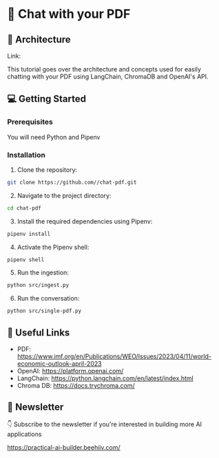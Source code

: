 # 💬 Chat with your PDF 

## 👷️ Architecture

Link: 

This tutorial goes over the architecture and concepts used for easily chatting with your PDF using LangChain, ChromaDB and OpenAI's API.

## 💻 Getting Started

### Prerequisites

You will need Python and Pipenv

### Installation

1. Clone the repository:

```bash
git clone https://github.com//chat-pdf.git
```

2. Navigate to the project directory:

```bash
cd chat-pdf
```

3. Install the required dependencies using Pipenv:

```bash
pipenv install
```

4. Activate the Pipenv shell:

```bash
pipenv shell
```

5. Run the ingestion:

```bash
python src/ingest.py
```

6. Run the conversation:

```bash
python src/single-pdf.py
```

## 🔗 Useful Links

- PDF: https://www.imf.org/en/Publications/WEO/Issues/2023/04/11/world-economic-outlook-april-2023 
- OpenAI: https://platform.openai.com/ 
- LangChain: https://python.langchain.com/en/latest/index.html  
- Chroma DB: https://docs.trychroma.com/ 

## 💌 Newsletter

👇 Subscribe to the newsletter if you're interested in building more AI applications 

https://practical-ai-builder.beehiiv.com/

